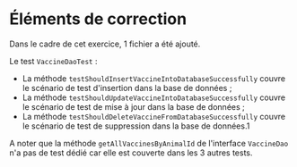 # Éléments de correction

Dans le cadre de cet exercice, 1 fichier a été ajouté.

Le test `VaccineDaoTest` :

* La méthode `testShouldInsertVaccineIntoDatabaseSuccessfully` couvre le scénario de test d'insertion dans la base de données ;
* La méthode `testShouldUpdateVaccineIntoDatabaseSuccessfully` couvre le scénario de test de mise à jour dans la base de données ;
* La méthode `testShouldDeleteVaccineFromDatabaseSuccessfully` couvre le scénario de test de suppression dans la base de données.1

A noter que la méthode `getAllVaccinesByAnimalId` de l'interface `VaccineDao` n'a pas de test dédié car elle est couverte dans les 3 autres tests.
